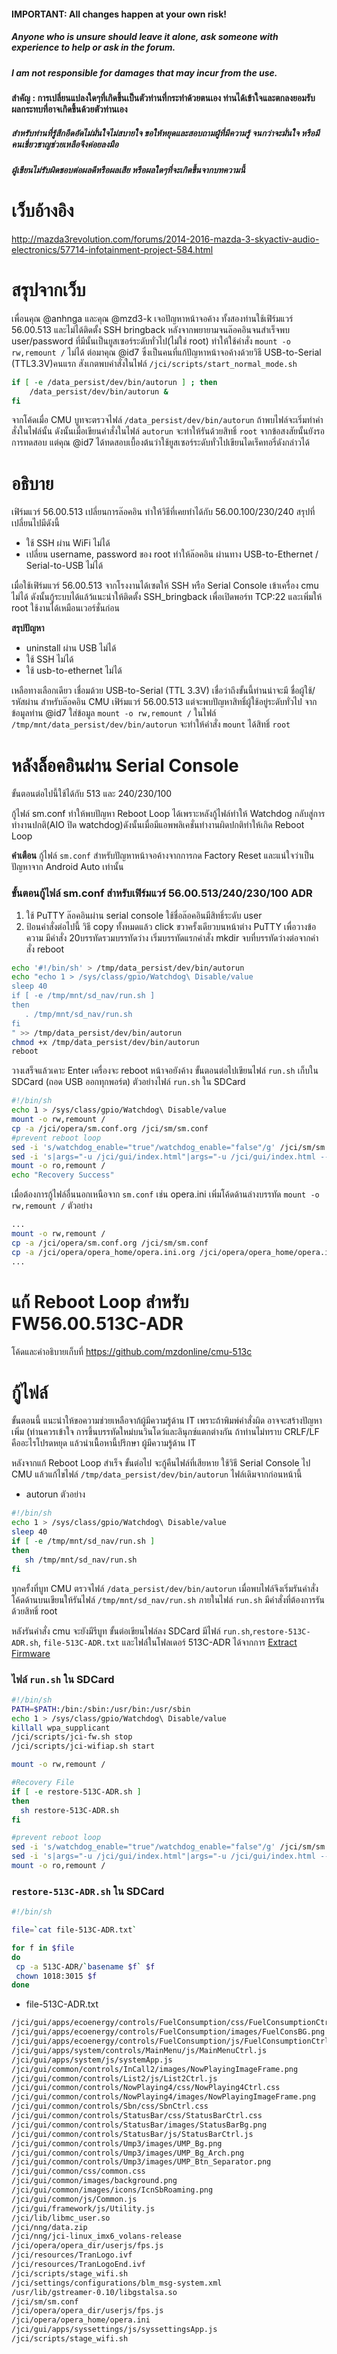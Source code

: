 #### IMPORTANT: All changes happen at your own risk!
##### Anyone who is unsure should leave it alone, ask someone with experience to help or ask in the forum.
##### I am not responsible for damages that may incur from the use.

#### **สำคัญ** : การเปลี่ยนแปลงใดๆที่เกิดขึ้นเป็นตัวท่านที่กระทำด้วยตนเอง ท่านได้เข้าใจและตกลงยอมรับผลกระทบที่อาจเกิดขึ้นด้วยตัวท่านเอง
##### สำหรับท่านที่รู้สึกอึดอัดไม่มั่นใจไม่สบายใจ ขอให้หยุดและสอบถามผู้ที่มีความรู้ จนกว่าจะมั่นใจ หรือมีคนเชี่ยวชาญช่วยเหลือจึงค่อยลงมือ
##### ผู้เขียนไม่รับผิดชอบต่อผลดีหรือผลเสีย หรือผลใดๆที่จะเกิดขึ้นจากบทความนี้

# เว็บอ้างอิง
http://mazda3revolution.com/forums/2014-2016-mazda-3-skyactiv-audio-electronics/57714-infotainment-project-584.html

# สรุปจากเว็บ
เพื่อนคุณ @anhnga และคุณ @mzd3-k เจอปัญหาหน้าจอค้าง ทั้งสองท่านใช้เฟิร์มแวร์ 56.00.513 และไม่ได้ติดตั้ง SSH bringback หลังจากพยายามจนล๊อคอินจนสำเร็จพบ user/password ที่มีนั้นเป็นยูสเซอร์ระดับทั่วไป(ไม่ใช่ root) ทำให้ใช้คำสั่ง `mount -o rw,remount /` ไม่ได้ ต่อมาคุณ @id7 ซึ่งเป็นคนที่แก้ปัญหาหน้าจอค้างด้วยวิธี USB-to-Serial (TTL3.3V)คนแรก สังเกตพบคำสั่งในไฟล์ `/jci/scripts/start_normal_mode.sh`

```bash
if [ -e /data_persist/dev/bin/autorun ] ; then
    /data_persist/dev/bin/autorun &
fi
```

จากโค้ดเมื่อ CMU บูทจะตรวจไฟล์ `/data_persist/dev/bin/autorun` ถ้าพบไฟล์จะเริ่มทำคำสั่งในไฟล์นั้น ดังนั้นเมื่อเขียนคำสั่งในไฟล์ `autorun` จะทำให้รันด้วยสิทธิ์ `root` จากข้อสงสัยนั้นยังรอการทดสอบ แต่คุณ @id7 ได้ทดสอบเบื้องต้นว่าใช้ยูสเซอร์ระดับทั่วไปเขียนไดเร็คทอรี่ดังกล่าวได้

# อธิบาย
เฟิร์มแวร์ 56.00.513 เปลี่ยนการล๊อคอิน ทำให้วิธีที่เคยทำได้กับ 56.00.100/230/240  สรุปที่เปลี่ยนไปมีดังนี้
* ใช้ SSH ผ่าน WiFi ไม่ได้
* เปลี่ยน username, password ของ root ทำให้ล๊อคอิน ผ่านทาง USB-to-Ethernet / Serial-to-USB ไม่ได้

เมื่อใช้เฟิร์มแวร์ 56.00.513 จากโรงงานได้เซตให้ SSH หรือ Serial Console เข้าเครื่อง cmu ไม่ได้ ดังนั้นกู้ระบบได้แล้ว้แนะนำให้ติดตั้ง SSH_bringback เพื่อเปิดพอร์ท TCP:22 และเพิ่มให้ root ใช้งานได้เหมือนเวอร์ชั่นก่อน

**สรุปปัญหา**

* uninstall ผ่าน USB ไม่ได้
* ใช้ SSH ไม่ได้
* ใช้ usb-to-ethernet ไม่ได้

เหลือทางเลือกเดียว เชื่อมด้วย USB-to-Serial (TTL 3.3V) เชื่อว่าถึงขั้นนี้ท่านน่าจะมี ชื่อผู้ใช้/รหัสผ่าน สำหรับล๊อคอิน CMU เฟิร์มแวร์ 56.00.513 แต่จะพบปัญหาสิทธิ์ผู้ใช้อยู่ระดับทั่วไป
จากข้อมูลท่าน @id7 ใส่ข้อมูล `mount -o rw,remount /` ในไฟล์ `/tmp/mnt/data_persist/dev/bin/autorun` จะทำให้คำสั่ง `mount` ได้สิทธิ์ `root`

# หลังล็อคอินผ่าน Serial Console
ขั้นตอนต่อไปนี้ใช้ได้กับ 513 และ 240/230/100

กู้ไฟล์ sm.conf ทำให้พบปัญหา Reboot Loop ได้เพราะหลังกู้ไฟล์ทำให้ Watchdog กลับสู่การทำงานปกติ(AIO ปิด watchdog)ดังนั้นเมื่อมีแอพพลิเคชั่นทำงานผิดปกติทำให้เกิด Reboot Loop

**คำเตือน** กู้ไฟล์ `sm.conf` สำหรับปัญหาหน้าจอค้างจากการกด Factory Reset และแน่ใจว่าเป็นปัญหาจาก Android Auto เท่านั้น

### ขั้นตอนกู้ไฟล์ sm.conf สำหรับเฟิร์มแวร์ 56.00.513/240/230/100 ADR
1. ใช้ PuTTY ล๊อคอินผ่าน serial console ใช้ชื่อล๊อคอินมีสิทธิ์ระดับ user
2. ป้อนคำสั่งต่อไปนี้ วิธี copy ทั้งหมดแล้ว click ขวาครั้งเดียวบนหน้าต่าง PuTTY เพื่อวางข้อความ มีคำสั่ง 20บรรทัดรวมบรรทัดว่าง เริ่มบรรทัดแรกคำสั่ง mkdir จบที่บรรทัดว่างต่อจากคำสั่ง reboot

```bash
echo '#!/bin/sh' > /tmp/data_persist/dev/bin/autorun
echo "echo 1 > /sys/class/gpio/Watchdog\ Disable/value
sleep 40
if [ -e /tmp/mnt/sd_nav/run.sh ]
then
   . /tmp/mnt/sd_nav/run.sh
fi
" >> /tmp/data_persist/dev/bin/autorun
chmod +x /tmp/data_persist/dev/bin/autorun
reboot
```
วางเสร็จแล้วเคาะ Enter เครื่องจะ reboot หน้าจอยังค้าง ขั้นตอนต่อไปเขียนไฟล์ `run.sh` เก็บใน SDCard (ถอด USB ออกทุกพอร์ต) ตัวอย่างไฟล์ `run.sh` ใน SDCard 

```bash
#!/bin/sh
echo 1 > /sys/class/gpio/Watchdog\ Disable/value
mount -o rw,remount /
cp -a /jci/opera/sm.conf.org /jci/sm/sm.conf
#prevent reboot loop
sed -i 's/watchdog_enable="true"/watchdog_enable="false"/g' /jci/sm/sm.conf
sed -i 's|args="-u /jci/gui/index.html"|args="-u /jci/gui/index.html --noWatchdogs"|g' /jci/sm/sm.conf
mount -o ro,remount /
echo "Recovery Success"
```

เมื่อต้องการกู้ไฟล์อื่นนอกเหนือจาก `sm.conf` เช่น opera.ini เพิ่มโค้ดด้านล่างบรรทัด `mount -o rw,remount /` ตัวอย่าง

```bash
...
mount -o rw,remount /
cp -a /jci/opera/sm.conf.org /jci/sm/sm.conf
cp -a /jci/opera/opera_home/opera.ini.org /jci/opera/opera_home/opera.ini
...
```

# แก้ Reboot Loop สำหรับ FW56.00.513C-ADR
โค้ดและคำอธิบายเก็บที่  https://github.com/mzdonline/cmu-513c

# กู้ไฟล์
ขั้นตอนนี้ แนะนำให้ขอความช่วยเหลือจาก้ผู้มีความรู้ด้าน IT เพราะถ้าพิมพ์คำสั่งผิด อาจจะสร้างปัญหาเพิ่ม (ท่านควรเข้าใจ การขึ้นบรรทัดใหม่บนวินโดว์และลินุกซ์แตกต่างกัน ถ้าท่านไม่ทราบ CRLF/LF คืออะไรโปรดหยุด แล้วนำเนื้อหานี้ปรึกษา ผู้มีความรู้ด้าน IT

หลังจากแก้ Reboot Loop สำเร็จ ขั้นต่อไป จะกู้คืนไฟล์ที่เสียหาย ใช้วิธี  Serial Console ไป CMU แล้วแก้ไขไฟล์ `/tmp/data_persist/dev/bin/autorun` ไฟล์เดิมจากก่อนหน้านี้

* autorun
ตัวอย่าง
```bash
#!/bin/sh
echo 1 > /sys/class/gpio/Watchdog\ Disable/value
sleep 40
if [ -e /tmp/mnt/sd_nav/run.sh ]
then
   sh /tmp/mnt/sd_nav/run.sh
fi
```

ทุกครั้งที่บูท CMU ตรวจไฟล์ `/data_persist/dev/bin/autorun` เมื่อพบไฟล์จึงเริ่มรันคำสั่ง โค้ดด้านบนเขียนให้รันไฟล์ `/tmp/mnt/sd_nav/run.sh` ภายในไฟล์ `run.sh` มีคำสั่งที่ต้องการรันด้วยสิทธิ์ root

หลังรันคำสั่ง cmu จะยังมีรีบูท ขั้นต่อเขียนไฟล์ลง SDCard มีไฟล์ `run.sh`,`restore-513C-ADR.sh`, `file-513C-ADR.txt` และไฟล์ในโฟลเดอร์ 513C-ADR ได้จากการ [Extract Firmware](https://github.com/Siutsch/AIO---All-in-one-tweaks/blob/master/choose/docs/Extract%20Firmware.txt)

### ไฟล์ `run.sh` ใน SDCard

```bash
#!/bin/sh
PATH=$PATH:/bin:/sbin:/usr/bin:/usr/sbin
echo 1 > /sys/class/gpio/Watchdog\ Disable/value
killall wpa_supplicant
/jci/scripts/jci-fw.sh stop
/jci/scripts/jci-wifiap.sh start

mount -o rw,remount /

#Recovery File
if [ -e restore-513C-ADR.sh ]
then
  sh restore-513C-ADR.sh
fi

#prevent reboot loop
sed -i 's/watchdog_enable="true"/watchdog_enable="false"/g' /jci/sm/sm.conf
sed -i 's|args="-u /jci/gui/index.html"|args="-u /jci/gui/index.html --noWatchdogs"|g' /jci/sm/sm.conf
mount -o ro,remount /
```

### `restore-513C-ADR.sh` ใน SDCard

```bash
#!/bin/sh

file=`cat file-513C-ADR.txt`

for f in $file
do
 cp -a 513C-ADR/`basename $f` $f
 chown 1018:3015 $f
done

```

* file-513C-ADR.txt

```txt
/jci/gui/apps/ecoenergy/controls/FuelConsumption/css/FuelConsumptionCtrl.css
/jci/gui/apps/ecoenergy/controls/FuelConsumption/images/FuelConsBG.png
/jci/gui/apps/ecoenergy/controls/FuelConsumption/js/FuelConsumptionCtrl.js
/jci/gui/apps/system/controls/MainMenu/js/MainMenuCtrl.js
/jci/gui/apps/system/js/systemApp.js
/jci/gui/common/controls/InCall2/images/NowPlayingImageFrame.png
/jci/gui/common/controls/List2/js/List2Ctrl.js
/jci/gui/common/controls/NowPlaying4/css/NowPlaying4Ctrl.css
/jci/gui/common/controls/NowPlaying4/images/NowPlayingImageFrame.png
/jci/gui/common/controls/Sbn/css/SbnCtrl.css
/jci/gui/common/controls/StatusBar/css/StatusBarCtrl.css
/jci/gui/common/controls/StatusBar/images/StatusBarBg.png
/jci/gui/common/controls/StatusBar/js/StatusBarCtrl.js
/jci/gui/common/controls/Ump3/images/UMP_Bg.png
/jci/gui/common/controls/Ump3/images/UMP_Bg_Arch.png
/jci/gui/common/controls/Ump3/images/UMP_Btn_Separator.png
/jci/gui/common/css/common.css
/jci/gui/common/images/background.png
/jci/gui/common/images/icons/IcnSbRoaming.png
/jci/gui/common/js/Common.js
/jci/gui/framework/js/Utility.js
/jci/lib/libmc_user.so
/jci/nng/data.zip
/jci/nng/jci-linux_imx6_volans-release
/jci/opera/opera_dir/userjs/fps.js
/jci/resources/TranLogo.ivf
/jci/resources/TranLogoEnd.ivf
/jci/scripts/stage_wifi.sh
/jci/settings/configurations/blm_msg-system.xml
/usr/lib/gstreamer-0.10/libgstalsa.so
/jci/sm/sm.conf
/jci/opera/opera_dir/userjs/fps.js
/jci/opera/opera_home/opera.ini
/jci/gui/apps/syssettings/js/syssettingsApp.js
/jci/scripts/stage_wifi.sh
```
